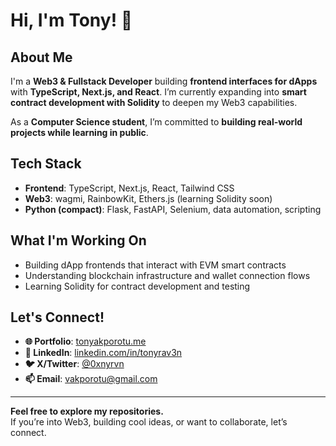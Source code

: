 # Hi, I'm Tony! 👋

## About Me
I'm a **Web3 & Fullstack Developer** building **frontend interfaces for dApps** with **TypeScript, Next.js, and React**. I’m currently expanding into **smart contract development with Solidity** to deepen my Web3 capabilities.

As a **Computer Science student**, I’m committed to **building real-world projects while learning in public**.

## Tech Stack
- **Frontend**: TypeScript, Next.js, React, Tailwind CSS
- **Web3**: wagmi, RainbowKit, Ethers.js (learning Solidity soon)
- **Python (compact)**: Flask, FastAPI, Selenium, data automation, scripting

## What I'm Working On
- Building dApp frontends that interact with EVM smart contracts
- Understanding blockchain infrastructure and wallet connection flows
- Learning Solidity for contract development and testing

## Let's Connect!
- **🌐 Portfolio**: [tonyakporotu.me](https://tonyakporotu.me)
- **💼 LinkedIn**: [linkedin.com/in/tonyrav3n](https://www.linkedin.com/in/tonyrav3n)
- **🐦 X/Twitter**: [@0xnyrvn](https://twitter.com/0xnyrvn)
- **📫 Email**: vakporotu@gmail.com

---

**Feel free to explore my repositories.**  
If you’re into Web3, building cool ideas, or want to collaborate, let’s connect.

